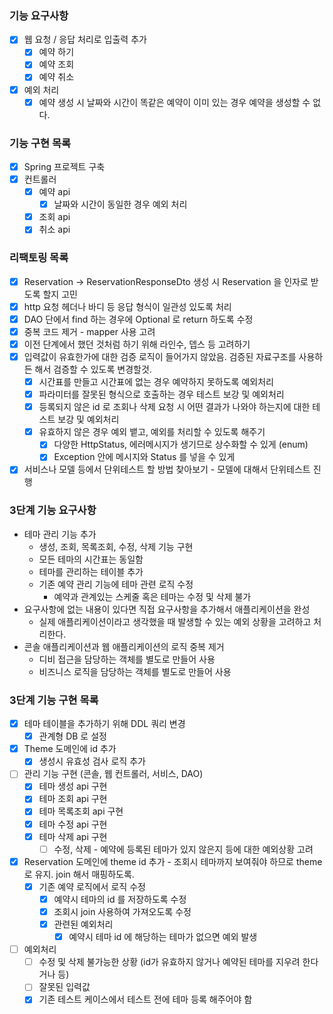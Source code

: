 ### 기능 요구사항
- [x] 웹 요청 / 응답 처리로 입출력 추가
  - [x] 예약 하기
  - [x] 예약 조회
  - [x] 예약 취소
- [x] 예외 처리
  - [x] 예약 생성 시 날짜와 시간이 똑같은 예약이 이미 있는 경우 예약을 생성할 수 없다.

### 기능 구현 목록
- [x] Spring 프로젝트 구축
- [x] 컨트롤러
  - [x] 예약 api
    - [x] 날짜와 시간이 동일한 경우 예외 처리
  - [x] 조회 api
  - [x] 취소 api

### 리팩토링 목록
- [x] Reservation -> ReservationResponseDto 생성 시 Reservation 을 인자로 받도록 할지 고민
- [x] http 요청 헤더나 바디 등 응답 형식이 일관성 있도록 처리
- [x] DAO 단에서 find 하는 경우에 Optional 로 return 하도록 수정
- [x] 중복 코드 제거 - mapper 사용 고려
- [x] 이전 단계에서 했던 것처럼 하기 위해 라인수, 뎁스 등 고려하기
- [x] 입력값이 유효한가에 대한 검증 로직이 들어가지 않았음. 검증된 자료구조를 사용하든 해서 검증할 수 있도록 변경할것.
  - [x] 시간표를 만들고 시간표에 없는 경우 예약하지 못하도록 예외처리 
  - [x] 파라미터를 잘못된 형식으로 호출하는 경우 테스트 보강 및 예외처리
  - [x] 등록되지 않은 id 로 조회나 삭제 요청 시 어떤 결과가 나와야 하는지에 대한 테스트 보강 및 예외처리
  - [x] 유효하지 않은 경우 예외 뱉고, 예외를 처리할 수 있도록 해주기
    - [x] 다양한 HttpStatus, 에러메시지가 생기므로 상수화할 수 있게 (enum)
    - [x] Exception 안에 메시지와 Status 를 넣을 수 있게
- [x] 서비스나 모델 등에서 단위테스트 할 방법 찾아보기 - 모델에 대해서 단위테스트 진행

### 3단계 기능 요구사항
- 테마 관리 기능 추가
  - 생성, 조회, 목록조회, 수정, 삭제 기능 구현
  - 모든 테마의 시간표는 동일함
  - 테마를 관리하는 테이블 추가
  - 기존 예약 관리 기능에 테마 관련 로직 수정
    - 예약과 관계있는 스케줄 혹은 테마는 수정 및 삭제 불가
- 요구사항에 없는 내용이 있다면 직접 요구사항을 추가해서 애플리케이션을 완성
  - 실제 애플리케이션이라고 생각했을 때 발생할 수 있는 예외 상황을 고려하고 처리한다.
- 콘솔 애플리케이션과 웹 애플리케이션의 로직 중복 제거
  - 디비 접근을 담당하는 객체를 별도로 만들어 사용
  - 비즈니스 로직을 담당하는 객체를 별도로 만들어 사용

### 3단계 기능 구현 목록
- [x] 테마 테이블을 추가하기 위해 DDL 쿼리 변경
  - [x] 관계형 DB 로 설정
- [x] Theme 도메인에 id 추가
  - [x] 생성시 유효성 검사 로직 추가
- [ ] 관리 기능 구현 (콘솔, 웹 컨트롤러, 서비스, DAO)
  - [x] 테마 생성 api 구현
  - [x] 테마 조회 api 구현
  - [x] 테마 목록조회 api 구현
  - [x] 테마 수정 api 구현
  - [x] 테마 삭제 api 구현
    - [ ] 수정, 삭제 - 예약에 등록된 테마가 있지 않은지 등에 대한 예외상황 고려
- [x] Reservation 도메인에 theme id 추가 - 조회시 테마까지 보여줘야 하므로 theme 로 유지. join 해서 매핑하도록.
  - [x] 기존 예약 로직에서 로직 수정
    - [x] 예약시 테마의 id 를 저장하도록 수정
    - [x] 조회시 join 사용하여 가져오도록 수정
    - [x] 관련된 예외처리
      - [x] 예약시 테마 id 에 해당하는 테마가 없으면 예외 발생
- [ ] 예외처리
  - [ ] 수정 및 삭제 불가능한 상황 (id가 유효하지 않거나 예약된 테마를 지우려 한다거나 등)
  - [ ] 잘못된 입력값
  - [x] 기존 테스트 케이스에서 테스트 전에 테마 등록 해주어야 함